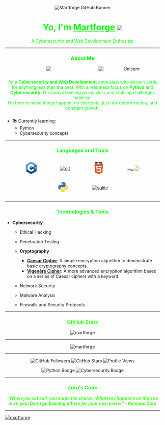 <!-- GitHub Banner -->
<p align="center">
  <img src="https://github.com/martforge/martforge/blob/main/images/MartforgeGithubBanner4.gif" alt="Martforge GitHub Banner" />
</p>

<h1 align="center"><b style="color: #00ff00;">Yo, I'm </b><a href="https://github.com/martforge" style="color: #00ff00;">Martforge</a> <img src="https://media.giphy.com/media/hvRJCLFzcasrR4ia7z/giphy.gif" width="30"></h1>

<p align="center" style="color: #00ff00;">A Cybersecurity and Web Development Enthusiast</p>

---

<h3 align="center" style="color: #00ff00;">About Me</h3>
<p align="center">
  <img src="https://github.com/7oSkaaa/7oSkaaa/blob/main/Images/about_me.gif?raw=true" width="35" style="margin-right: 20px;">
  <img align="right" width=200px alt="Unicorn" src="https://media.tenor.com/XP4tw9P1yFoAAAAM/dedsec.gif"/>
</p>

<p align="center" style="color: #00ff00; padding: 10px 0;">I’m a <b>Cybersecurity and Web Development</b> enthusiast who doesn’t settle for anything less than the best. With a relentless focus on <b>Python</b> and <b>Cybersecurity</b>, I’m always leveling up my skills and tackling challenges head-on. <br> I’m here to make things happen, no shortcuts, just raw determination, and constant growth.</p>

- 📚 Currently learning:
  - Python
  - Cybersecurity concepts

---

<h3 align="center" style="color: #00ff00;">Languages and Tools</h3>
<p align="center"> 
  <a href="https://www.w3schools.com/cpp/" target="_blank" rel="noreferrer" style="display: inline-block; margin: 0 25px; padding: 10px; vertical-align: middle;"> 
    <img src="https://raw.githubusercontent.com/devicons/devicon/master/icons/cplusplus/cplusplus-original.svg" alt="cplusplus" width="40" height="40"/> 
  </a>
  <a href="https://git-scm.com/" target="_blank" rel="noreferrer" style="display: inline-block; margin: 0 25px; padding: 10px; vertical-align: middle;"> 
    <img src="https://www.vectorlogo.zone/logos/git-scm/git-scm-icon.svg" alt="git" width="40" height="40"/> 
  </a>
  <a href="https://www.w3.org/html/" target="_blank" rel="noreferrer" style="display: inline-block; margin: 0 25px; padding: 10px; vertical-align: middle;"> 
    <img src="https://raw.githubusercontent.com/devicons/devicon/master/icons/html5/html5-original-wordmark.svg" alt="html5" width="40" height="40"/> 
  </a>
  <a href="https://www.mysql.com/" target="_blank" rel="noreferrer" style="display: inline-block; margin: 0 25px; padding: 10px; vertical-align: middle;"> 
    <img src="https://raw.githubusercontent.com/devicons/devicon/master/icons/mysql/mysql-original-wordmark.svg" alt="mysql" width="40" height="40"/> 
  </a>
  <a href="https://www.python.org" target="_blank" rel="noreferrer" style="display: inline-block; margin: 0 25px; padding: 10px; vertical-align: middle;"> 
    <img src="https://raw.githubusercontent.com/devicons/devicon/master/icons/python/python-original.svg" alt="python" width="40" height="40"/> 
  </a>
  <a href="https://www.sqlite.org/" target="_blank" rel="noreferrer" style="display: inline-block; margin: 0 25px; padding: 10px; vertical-align: middle;"> 
    <img src="https://www.vectorlogo.zone/logos/sqlite/sqlite-icon.svg" alt="sqlite" width="40" height="40"/> 
  </a> 
</p>

---

<h3 align="center" style="color: #00ff00;">Technologies & Tools</h3>

- **Cybersecurity**  
  - Ethical Hacking
  - Penetration Testing
  - **Cryptography**
    - [**Caesar Cipher**](https://github.com/martforge/Caesar-Cipher): A simple encryption algorithm to demonstrate basic cryptography concepts.
    - [**Vigenère Cipher**](https://github.com/martforge/Vigenere-Cipher): A more advanced encryption algorithm based on a series of Caesar ciphers with a keyword.

  - Network Security
  - Malware Analysis
  - Firewalls and Security Protocols

---

<h3 align="center" style="color: #39FF14;">GitHub Stats</h3>
<p align="center"><img src="https://github-readme-stats.vercel.app/api?username=martforge&show_icons=true&locale=en&theme=dark&bg_color=000000&title_color=39FF14&text_color=39FF14&icon_color=39FF14" alt="martforge" /></p>

---

<p align="center"><img src="https://github-readme-streak-stats.herokuapp.com/?user=martforge&theme=github-dark&border_radius=5&background=000000&title_color=39FF14&text_color=39FF14&icon_color=39FF14" alt="martforge" /></p>

---

<!-- GitHub Followers Count, Stars Count, and Profile Views -->
<p align="center">
  <img src="https://img.shields.io/github/followers/martforge?label=Followers&style=flat&color=39FF14" alt="GitHub Followers" />
  <img src="https://img.shields.io/github/stars/martforge?label=Stars&style=flat&color=39FF14" alt="GitHub Stars" />
  <img src="https://komarev.com/ghpvc/?username=martforge&label=Profile%20views&color=39FF14&style=flat" alt="Profile Views" />
</p>

<!-- Badges for Skills -->
<p align="center">
  <img src="https://img.shields.io/badge/Skills-Python-39FF14?style=flat&logo=python&logoColor=white" alt="Python Badge" />
  <img src="https://img.shields.io/badge/Skills-Cybersecurity-39FF14?style=flat&logo=security&logoColor=white" alt="Cybersecurity Badge" />
</p>

---

<h3 align="center" style="color: #00ff00;">Zoro's Code</h3>
<p align="center" style="font-style: italic; color: #39FF14; font-weight: bold;">"When you set sail, you made the choice. Whatever happens on the sea is on you! Don't go blaming others for your own mess!" - Roronoa Zoro</p>

---

<a href="https://github.com/ryo-ma/github-profile-trophy">
  <img src="https://github-profile-trophy.vercel.app/?username=martforge&theme=matrix&column=7&margin-w=15&margin-h=15&no-frame=true" alt="martforge" />
</a>
